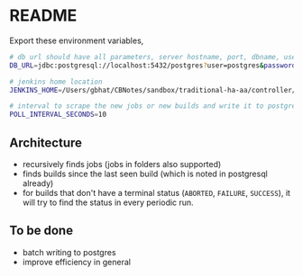 # README

Export these environment variables,

```bash
# db url should have all parameters, server hostname, port, dbname, user, password
DB_URL=jdbc:postgresql://localhost:5432/postgres?user=postgres&password=pass

# jenkins home location
JENKINS_HOME=/Users/gbhat/CBNotes/sandbox/traditional-ha-aa/controller/data/jhome

# interval to scrape the new jobs or new builds and write it to postgres
POLL_INTERVAL_SECONDS=10
```

## Architecture

* recursively finds jobs (jobs in folders also supported)
* finds builds since the last seen build (which is noted in postgresql already)
* for builds that don't have a terminal status (`ABORTED`, `FAILURE`, `SUCCESS`), it will try to find the status in every periodic run.

## To be done

* batch writing to postgres
* improve efficiency in general
